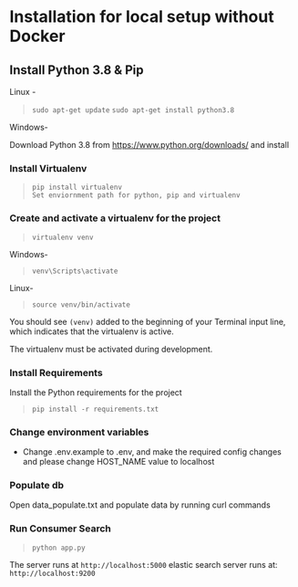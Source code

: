 # Installation for local setup without Docker

## Install Python 3.8 & Pip

Linux -

> `sudo apt-get update`
> `sudo apt-get install python3.8`

Windows-

Download Python 3.8 from <https://www.python.org/downloads/> and install

### Install Virtualenv

> `pip install virtualenv`</br>
> `Set enviornment path for python, pip and virtualenv`

### Create and activate a virtualenv for the project

> `virtualenv venv`

Windows-

> `venv\Scripts\activate`

Linux-

>`source venv/bin/activate`

You should see `(venv)` added to the beginning of your Terminal input line, which indicates that the virtualenv is active.

The virtualenv must be activated during development.

### Install Requirements

Install the Python requirements for the project

> `pip install -r requirements.txt`


### Change environment variables

- Change .env.example to .env, and make the required config changes and please change HOST_NAME value to localhost

### Populate db 
Open data_populate.txt and populate data by running curl commands

### Run Consumer Search

> `python app.py`

The server runs at `http://localhost:5000`
elastic search server runs at: `http://localhost:9200`